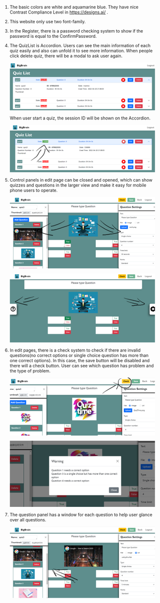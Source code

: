 1. The basic colors are white and aquamarine blue. They have nice Contrast Compliance Level in https://designs.ai/ .

2. This website only use two font-family. 

3. In the Register, there is a password checking system to show if the password is equal to the ConfirmPassword.

4. The QuizList is Accordion. Users can see the main information of each quiz easily and also can unfold it to see more information. When people click delete quiz, there will be a modal to ask user again.

   ![bonus1](frontend/src/imgs/bonus1.png)

   When user start a quiz, the session ID will be shown on the Accordion.

   ![bonus2](frontend/src/imgs/bonus2.png)

5. Control panels in edit page can be closed and opened, which can show quizzes and questions in the larger view and make it easy for mobile phone users to operate.

   ![bonus3](frontend/src/imgs/bonus3.png)

   ![bonus4](frontend/src/imgs/bonus4.png)

6. In edit pages, there is a check system to check if there are invalid questions(no correct options or single choice question has more than one correct options). In this case, the save button will be disabled and there will a check button. User can see which question has problem and the type of problem.

   ![bonus5](frontend/src/imgs/bonus5.png)

   ![bonus6](frontend/src/imgs/bonus6.png)

7. The question panel has a window for each question to help user glance over all questions.

   ![bonus7](frontend/src/imgs/bonus7.png)
